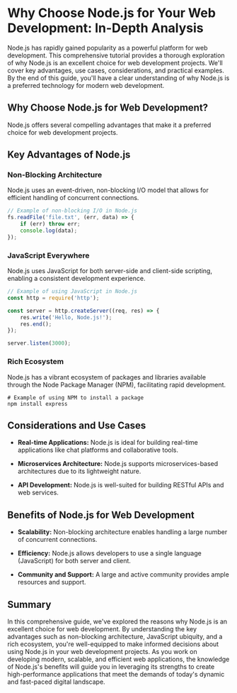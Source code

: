 # Why Choose Node.js for Your Web Development: In-Depth Analysis

Node.js has rapidly gained popularity as a powerful platform for web development. This comprehensive tutorial provides a thorough exploration of why Node.js is an excellent choice for web development projects. We'll cover key advantages, use cases, considerations, and practical examples. By the end of this guide, you'll have a clear understanding of why Node.js is a preferred technology for modern web development.

## Why Choose Node.js for Web Development?

Node.js offers several compelling advantages that make it a preferred choice for web development projects.

## Key Advantages of Node.js

### Non-Blocking Architecture

Node.js uses an event-driven, non-blocking I/O model that allows for efficient handling of concurrent connections.

```javascript
// Example of non-blocking I/O in Node.js
fs.readFile('file.txt', (err, data) => {
    if (err) throw err;
    console.log(data);
});
```

### JavaScript Everywhere

Node.js uses JavaScript for both server-side and client-side scripting, enabling a consistent development experience.

```javascript
// Example of using JavaScript in Node.js
const http = require('http');

const server = http.createServer((req, res) => {
    res.write('Hello, Node.js!');
    res.end();
});

server.listen(3000);
```

### Rich Ecosystem

Node.js has a vibrant ecosystem of packages and libraries available through the Node Package Manager (NPM), facilitating rapid development.

```
# Example of using NPM to install a package
npm install express
```

## Considerations and Use Cases

- **Real-time Applications:** Node.js is ideal for building real-time applications like chat platforms and collaborative tools.

- **Microservices Architecture:** Node.js supports microservices-based architectures due to its lightweight nature.

- **API Development:** Node.js is well-suited for building RESTful APIs and web services.

## Benefits of Node.js for Web Development

- **Scalability:** Non-blocking architecture enables handling a large number of concurrent connections.

- **Efficiency:** Node.js allows developers to use a single language (JavaScript) for both server and client.

- **Community and Support:** A large and active community provides ample resources and support.

## Summary

In this comprehensive guide, we've explored the reasons why Node.js is an excellent choice for web development. By understanding the key advantages such as non-blocking architecture, JavaScript ubiquity, and a rich ecosystem, you're well-equipped to make informed decisions about using Node.js in your web development projects. As you work on developing modern, scalable, and efficient web applications, the knowledge of Node.js's benefits will guide you in leveraging its strengths to create high-performance applications that meet the demands of today's dynamic and fast-paced digital landscape.